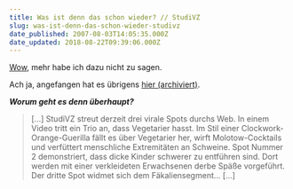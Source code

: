 ```yaml
---
title: Was ist denn das schon wieder? // StudiVZ
slug: was-ist-denn-das-schon-wieder-studivz
date_published: 2007-08-03T14:05:35.000Z
date_updated: 2018-08-22T09:39:06.000Z
---
```


[Wow](http://blogbar.de/archiv/2007/08/03/studivz-ihre-ekelvideos-und-die-arbeitsplatzsicherheit-fuhrender-mitarbeiter/), mehr habe ich dazu nicht zu sagen.

Ach ja, angefangen hat es übrigens [hier (archiviert)](http://web.archive.org/web/20070911104459/http://www.off-the-record.de:80/2007/08/02/studivz-provoziert-viral-an-der-ekelgrenze-update/).

***Worum geht es denn überhaupt?***

>  [...] StudiVZ streut derzeit drei virale Spots durchs Web. In einem Video tritt ein Trio an, dass Vegetarier hasst. Im Stil einer Clockwork-Orange-Guerilla fällt es über Vegetarier her, wirft Molotow-Cocktails und verfüttert menschliche Extremitäten an Schweine. Spot Nummer 2 demonstriert, dass dicke Kinder schwerer zu entführen sind. Dort werden mit einer verkleideten Erwachsenen derbe Späße vorgeführt. Der dritte Spot widmet sich dem Fäkaliensegment... [...]
